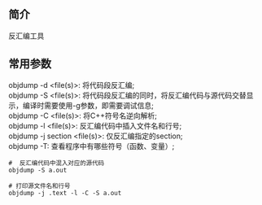## 简介
反汇编工具

## 常用参数
objdump -d <file(s)>: 将代码段反汇编;   
objdump -S <file(s)>: 将代码段反汇编的同时，将反汇编代码与源代码交替显示，编译时需要使用-g参数，即需要调试信息;   
objdump -C <file(s)>: 将C++符号名逆向解析;  
objdump -l <file(s)>: 反汇编代码中插入文件名和行号;  
objdump -j section <file(s)>: 仅反汇编指定的section;   
objdump -T: 查看程序中有哪些符号（函数、变量）;    

```shell
#  反汇编代码中混入对应的源代码
objdump -S a.out

# 打印源文件名和行号 
objdump -j .text -l -C -S a.out 
```
